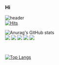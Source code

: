 ### Hi
![header](https://capsule-render.vercel.app/api?type=waving&color=gradient&height=120&animation=fadeIn&section=footer&text=🚗🚘🚛&fontAlign=70)
<br>
[![Hits](https://hits.seeyoufarm.com/api/count/incr/badge.svg?url=https%3A%2F%2Fgithub.com%2Fqwa1822r&count_bg=%2379C83D&title_bg=%23555555&icon=buddy.svg&icon_color=%23B01E1E&title=hits&edge_flat=false)](https://hits.seeyoufarm.com)

 
   
   
   

![Anurag's GitHub stats](https://github-readme-stats.vercel.app/api?username=qwa1822&show_icons=true&theme=radical)
<br>
  <img src="https://img.shields.io/badge/html-E34F26?style=flat&logo=React&logoColor=white"/>  <img src="https://img.shields.io/badge/css-1572B6?style=flat&logo=React&logoColor=white"/>    <img src="https://img.shields.io/badge/Javascript-F7DF1E?style=flat&logo=React&logoColor=white"/> <img src="https://img.shields.io/badge/TypeScript-3178C6?style=flat&logo=TypeScript&logoColor=white"/>   <img src="https://img.shields.io/badge/React-61DAFB?style=flat&logo=React&logoColor=white"/>
   <br>



<br>

[![Top Langs](https://github-readme-stats.vercel.app/api/top-langs/?username=qwa1822&langs_count=8)](https://github.com/qwa1822/github-readme-stats)



